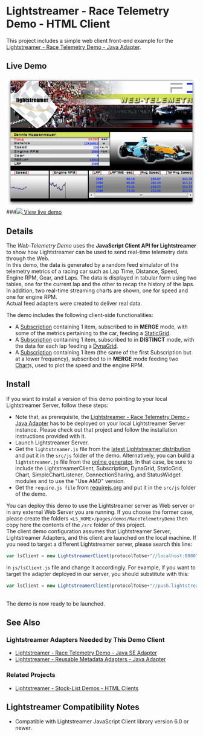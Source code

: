 # Lightstreamer - Race Telemetry Demo - HTML Client

<!-- START DESCRIPTION lightstreamer-example-racetelemetry-client-javascript -->

This project includes a simple web client front-end example for the [Lightstreamer - Race Telemetry Demo - Java Adapter](https://github.com/Lightstreamer/Lightstreamer-example-RaceTelemetry-adapter-java).

## Live Demo
[![screenshot](screen_telemetry_large.png)](http://demos.lightstreamer.com/WebTelemetryDemo)<br>
###[![](http://demos.lightstreamer.com/site/img/play.png) View live demo](http://demos.lightstreamer.com/WebTelemetryDemo)

## Details

The *Web-Telemetry Demo* uses the <b>JavaScript Client API for Lightstreamer</b> to show how Lightstreamer can be used to send real-time telemetry data through the Web.<br>
In this demo, the data is generated by a random feed simulator of the telemetry metrics of a racing car such as Lap Time, Distance, Speed, Engine RPM, Gear, and Laps. The data is displayed in tabular form using two tables, one for the current lap and the other to recap the history of the laps. In addition, two real-time streaming charts are shown, one for speed and one for engine RPM.<br>
Actual feed adapters were created to deliver real data.<br>

The demo includes the following client-side functionalities:
* A [Subscription](http://www.lightstreamer.com/docs/client_javascript_uni_api/Subscription.html) containing 1 item, subscribed to in <b>MERGE</b> mode, with some of the metrics pertaining to the car, feeding a [StaticGrid](http://www.lightstreamer.com/docs/client_javascript_uni_api/StaticGrid.html).
* A [Subscription](http://www.lightstreamer.com/docs/client_javascript_uni_api/Subscription.html) containing 1 item, subscribed to in <b>DISTINCT</b> mode, with the data for each lap feeding a [DynaGrid](http://www.lightstreamer.com/docs/client_javascript_uni_api/DynaGrid.html).
* A [Subscription](http://www.lightstreamer.com/docs/client_javascript_uni_api/Subscription.html) containing 1 item (the same of the first Subscription but at a lower frequency), subscribed to in <b>MERGE</b> mode feeding two [Chart](http://www.lightstreamer.com/docs/client_javascript_uni_api/Chart.html)s, used to plot the speed and the engine RPM.

<!-- END DESCRIPTION lightstreamer-example-racetelemetry-client-javascript -->

## Install

If you want to install a version of this demo pointing to your local Lightstreamer Server, follow these steps:

* Note that, as prerequisite, the [Lightstreamer - Race Telemetry Demo - Java Adapter](https://github.com/Lightstreamer/Lightstreamer-example-RaceTelemetry-adapter-java)  has to be deployed on your local Lightstreamer Server instance. Please check out that project and follow the installation instructions provided with it.
* Launch Lightstreamer Server.
* Get the `lightstreamer.js` file from the [latest Lightstreamer distribution](http://www.lightstreamer.com/download) and put it in the `src/js` folder of the demo. Alternatively, you can build a `lightstreamer.js` file from the 
[online generator](http://www.lightstreamer.com/docs/client_javascript_tools/generator.html). In that case, be sure to include the LightstreamerClient, Subscription, DynaGrid, StaticGrid, Chart, SimpleChartListener, ConnectionSharing, and StatusWidget modules and to use the "Use AMD" version.
* Get the `require.js file` from [requirejs.org](http://requirejs.org/docs/download.html) and put it in the `src/js` folder of the demo.

You can deploy this demo to use the Lightstreamer server as Web server or in any external Web Server you are running. 
If you choose the former case, please create the folders `<LS_HOME>/pages/demos/RaceTelemetryDemo` then copy here the contents of the `/src` folder of this project.<br>
The client demo configuration assumes that Lightstreamer Server, Lightstreamer Adapters, and this client are launched on the local machine. If you need to target a different Lightstreamer server, please search this line:
```js
var lsClient = new LightstreamerClient(protocolToUse+"//localhost:8080","F1Telemetry");
```
in `js/lsClient.js` file and change it accordingly. For example, if you want to target the adapter deployed in our server, you should substitute with this:
```js
var lsClient = new LightstreamerClient(protocolToUse+"//push.lightstreamer.com","F1Telemetry");
```
<br>
The demo is now ready to be launched.

## See Also

### Lightstreamer Adapters Needed by This Demo Client

<!-- START RELATED_ENTRIES -->
* [Lightstreamer - Race Telemetry Demo - Java SE  Adapter](https://github.com/Lightstreamer/Lightstreamer-example-RaceTelemetry-adapter-java)
* [Lightstreamer - Reusable Metadata Adapters - Java Adapter](https://github.com/Lightstreamer/Lightstreamer-example-ReusableMetadata-adapter-java)

<!-- END RELATED_ENTRIES -->

### Related Projects

* [Lightstreamer - Stock-List Demos - HTML Clients](https://github.com/Lightstreamer/Lightstreamer-example-StockList-client-javascript)

## Lightstreamer Compatibility Notes

* Compatible with Lightstreamer JavaScript Client library version 6.0 or newer.

